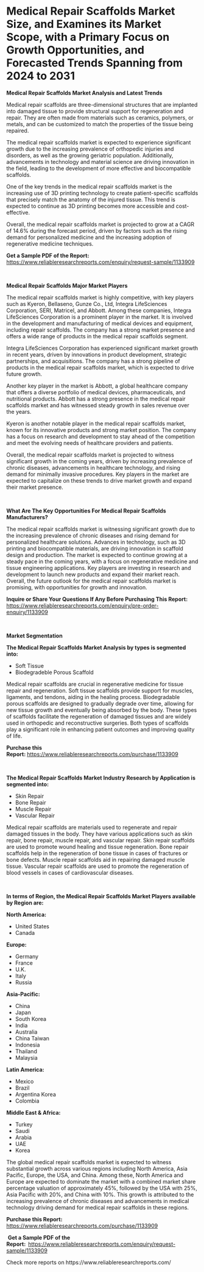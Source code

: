 <p><h1>Medical Repair Scaffolds Market Size, and Examines its Market Scope, with a Primary Focus on Growth Opportunities, and Forecasted Trends Spanning from 2024 to 2031</h1></p><p><strong>Medical Repair Scaffolds Market Analysis and Latest Trends</strong></p>
<p><p>Medical repair scaffolds are three-dimensional structures that are implanted into damaged tissue to provide structural support for regeneration and repair. They are often made from materials such as ceramics, polymers, or metals, and can be customized to match the properties of the tissue being repaired.</p><p>The medical repair scaffolds market is expected to experience significant growth due to the increasing prevalence of orthopedic injuries and disorders, as well as the growing geriatric population. Additionally, advancements in technology and material science are driving innovation in the field, leading to the development of more effective and biocompatible scaffolds.</p><p>One of the key trends in the medical repair scaffolds market is the increasing use of 3D printing technology to create patient-specific scaffolds that precisely match the anatomy of the injured tissue. This trend is expected to continue as 3D printing becomes more accessible and cost-effective.</p><p>Overall, the medical repair scaffolds market is projected to grow at a CAGR of 14.6% during the forecast period, driven by factors such as the rising demand for personalized medicine and the increasing adoption of regenerative medicine techniques.</p></p>
<p><strong>Get a Sample PDF of the Report:&nbsp;</strong> <a href="https://www.reliableresearchreports.com/enquiry/request-sample/1133909">https://www.reliableresearchreports.com/enquiry/request-sample/1133909</a></p>
<p>&nbsp;</p>
<p><strong>Medical Repair Scaffolds Major Market Players</strong></p>
<p><p>The medical repair scaffolds market is highly competitive, with key players such as Kyeron, Bellaseno, Gunze Co., Ltd, Integra LifeSciences Corporation, SERI, Matricel, and Abbott. Among these companies, Integra LifeSciences Corporation is a prominent player in the market. It is involved in the development and manufacturing of medical devices and equipment, including repair scaffolds. The company has a strong market presence and offers a wide range of products in the medical repair scaffolds segment.</p><p>Integra LifeSciences Corporation has experienced significant market growth in recent years, driven by innovations in product development, strategic partnerships, and acquisitions. The company has a strong pipeline of products in the medical repair scaffolds market, which is expected to drive future growth.</p><p>Another key player in the market is Abbott, a global healthcare company that offers a diverse portfolio of medical devices, pharmaceuticals, and nutritional products. Abbott has a strong presence in the medical repair scaffolds market and has witnessed steady growth in sales revenue over the years.</p><p>Kyeron is another notable player in the medical repair scaffolds market, known for its innovative products and strong market position. The company has a focus on research and development to stay ahead of the competition and meet the evolving needs of healthcare providers and patients.</p><p>Overall, the medical repair scaffolds market is projected to witness significant growth in the coming years, driven by increasing prevalence of chronic diseases, advancements in healthcare technology, and rising demand for minimally invasive procedures. Key players in the market are expected to capitalize on these trends to drive market growth and expand their market presence.</p></p>
<p>&nbsp;</p>
<p><strong>What Are The Key Opportunities For Medical Repair Scaffolds Manufacturers?</strong></p>
<p><p>The medical repair scaffolds market is witnessing significant growth due to the increasing prevalence of chronic diseases and rising demand for personalized healthcare solutions. Advances in technology, such as 3D printing and biocompatible materials, are driving innovation in scaffold design and production. The market is expected to continue growing at a steady pace in the coming years, with a focus on regenerative medicine and tissue engineering applications. Key players are investing in research and development to launch new products and expand their market reach. Overall, the future outlook for the medical repair scaffolds market is promising, with opportunities for growth and innovation.</p></p>
<p><strong>Inquire or Share Your Questions If Any Before Purchasing This Report:</strong> <a href="https://www.reliableresearchreports.com/enquiry/pre-order-enquiry/1133909">https://www.reliableresearchreports.com/enquiry/pre-order-enquiry/1133909</a></p>
<p>&nbsp;</p>
<p><strong>Market Segmentation</strong></p>
<p><strong>The Medical Repair Scaffolds Market Analysis by types is segmented into:</strong></p>
<p><ul><li>Soft Tissue</li><li>Biodegradeble Porous Scaffold</li></ul></p>
<p><p>Medical repair scaffolds are crucial in regenerative medicine for tissue repair and regeneration. Soft tissue scaffolds provide support for muscles, ligaments, and tendons, aiding in the healing process. Biodegradable porous scaffolds are designed to gradually degrade over time, allowing for new tissue growth and eventually being absorbed by the body. These types of scaffolds facilitate the regeneration of damaged tissues and are widely used in orthopedic and reconstructive surgeries. Both types of scaffolds play a significant role in enhancing patient outcomes and improving quality of life.</p></p>
<p><strong>Purchase this Report:&nbsp;</strong><a href="https://www.reliableresearchreports.com/purchase/1133909">https://www.reliableresearchreports.com/purchase/1133909</a></p>
<p>&nbsp;</p>
<p><strong>The Medical Repair Scaffolds Market Industry Research by Application is segmented into:</strong></p>
<p><ul><li>Skin Repair</li><li>Bone Repair</li><li>Muscle Repair</li><li>Vascular Repair</li></ul></p>
<p><p>Medical repair scaffolds are materials used to regenerate and repair damaged tissues in the body. They have various applications such as skin repair, bone repair, muscle repair, and vascular repair. Skin repair scaffolds are used to promote wound healing and tissue regeneration. Bone repair scaffolds help in the regeneration of bone tissue in cases of fractures or bone defects. Muscle repair scaffolds aid in repairing damaged muscle tissue. Vascular repair scaffolds are used to promote the regeneration of blood vessels in cases of cardiovascular diseases.</p></p>
<p>&nbsp;</p>
<p><strong>In terms of Region, the Medical Repair Scaffolds Market Players available by Region are:</strong></p>
<p>
    <p> <strong> North America: </strong>
        <ul>
            <li>United States</li>
            <li>Canada</li>
        </ul>
        </p> 
    <p> <strong> Europe: </strong>
        <ul>
            <li>Germany</li>
            <li>France</li>
            <li>U.K.</li>
            <li>Italy</li>
            <li>Russia</li>
        </ul>
        </p> 
    <p> <strong> Asia-Pacific: </strong>
        <ul>
            <li>China</li>
            <li>Japan</li>
            <li>South Korea</li>
            <li>India</li>
            <li>Australia</li>
            <li>China Taiwan</li>
            <li>Indonesia</li>
            <li>Thailand</li>
            <li>Malaysia</li>
        </ul>
        </p> 
    <p> <strong> Latin America: </strong>
        <ul>
            <li>Mexico</li>
            <li>Brazil</li>
            <li>Argentina Korea</li>
            <li>Colombia</li>
        </ul>
        </p> 
    <p> <strong> Middle East & Africa: </strong>
        <ul>
            <li>Turkey</li>
            <li>Saudi</li>
            <li>Arabia</li>
            <li>UAE</li>
            <li>Korea</li>
        </ul>
    </p>
    </p>
<p><p>The global medical repair scaffolds market is expected to witness substantial growth across various regions including North America, Asia Pacific, Europe, the USA, and China. Among these, North America and Europe are expected to dominate the market with a combined market share percentage valuation of approximately 45%, followed by the USA with 25%, Asia Pacific with 20%, and China with 10%. This growth is attributed to the increasing prevalence of chronic diseases and advancements in medical technology driving demand for medical repair scaffolds in these regions.</p></p>
<p><strong>Purchase this Report: </strong><a href="https://www.reliableresearchreports.com/purchase/1133909">https://www.reliableresearchreports.com/purchase/1133909</a></p>
<p>&nbsp;<strong>Get a Sample PDF of the Report:&nbsp;&nbsp;</strong><a href="https://www.reliableresearchreports.com/enquiry/request-sample/1133909">https://www.reliableresearchreports.com/enquiry/request-sample/1133909</a></p>
<p><strong></strong></p>
<p>Check more reports on https://www.reliableresearchreports.com/</p>